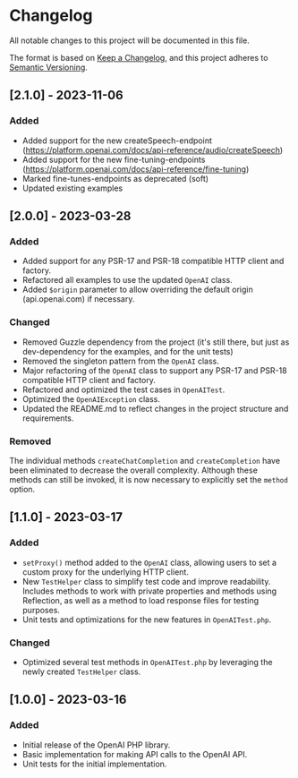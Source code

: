 # Changelog

All notable changes to this project will be documented in this file.

The format is based on [Keep a Changelog](https://keepachangelog.com/en/1.0.0/),
and this project adheres to [Semantic Versioning](https://semver.org/spec/v2.0.0.html).

## [2.1.0] - 2023-11-06

### Added

- Added support for the new createSpeech-endpoint (https://platform.openai.com/docs/api-reference/audio/createSpeech)
- Added support for the new fine-tuning-endpoints (https://platform.openai.com/docs/api-reference/fine-tuning)
- Marked fine-tunes-endpoints as deprecated (soft)
- Updated existing examples

## [2.0.0] - 2023-03-28

### Added

- Added support for any PSR-17 and PSR-18 compatible HTTP client and factory.
- Refactored all examples to use the updated `OpenAI` class.
- Added `$origin` parameter to allow overriding the default origin (api.openai.com) if necessary.

### Changed

- Removed Guzzle dependency from the project (it's still there, but just as dev-dependency for the examples, and for the unit tests)
- Removed the singleton pattern from the `OpenAI` class.
- Major refactoring of the `OpenAI` class to support any PSR-17 and PSR-18 compatible HTTP client and factory.
- Refactored and optimized the test cases in `OpenAITest`.
- Optimized the `OpenAIException` class.
- Updated the README.md to reflect changes in the project structure and requirements.

### Removed

The individual methods `createChatCompletion` and `createCompletion` have been eliminated to decrease the overall complexity.
Although these methods can still be invoked, it is now necessary to explicitly set the `method` option.

## [1.1.0] - 2023-03-17

### Added

- `setProxy()` method added to the `OpenAI` class, allowing users to set a custom proxy for the underlying HTTP client.
- New `TestHelper` class to simplify test code and improve readability. Includes methods to work with private properties and methods using Reflection, as well as a method to load response files for testing purposes.
- Unit tests and optimizations for the new features in `OpenAITest.php`.

### Changed

- Optimized several test methods in `OpenAITest.php` by leveraging the newly created `TestHelper` class.

## [1.0.0] - 2023-03-16

### Added

- Initial release of the OpenAI PHP library.
- Basic implementation for making API calls to the OpenAI API.
- Unit tests for the initial implementation.
